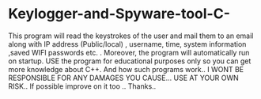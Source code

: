 # Keylogger-and-Spyware-tool-C-
This program will read the keystrokes of the user and mail them to an email along with IP address (Public/local) , username, time, system information ,saved WIFI passwords etc. . Moreover, the program will automatically run on startup. USE the program for educational purposes only so you can get more knowledge about C++. And how such programs work.. I WONT BE RESPONSIBLE FOR ANY DAMAGES YOU CAUSE... USE AT YOUR OWN RISK.. If possible improve on it too .. Thanks.. 
